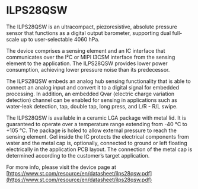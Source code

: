 # ILPS28QSW

The ILPS28QSW is an ultracompact, piezoresistive, absolute pressure sensor that functions as a digital output barometer, supporting dual full-scale up to user-selectable 4060 hPa.

The device comprises a sensing element and an IC interface that communicates over the I²C or MIPI I3CSM interface from the sensing element to the application.  The ILPS28QSW provides lower power consumption, achieving lower pressure noise than its predecessor.

The ILPS28QSW embeds an analog hub sensing functionality that is able to connect an analog input and convert it to a digital signal for embedded processing. In addition, an embedded Qvar (electric charge variation detection) channel can be enabled for sensing in applications such as water-leak detection, tap, double tap, long press, and L/R - R/L swipe.

The ILPS28QSW is available in a ceramic LGA package with metal lid. It is guaranteed to operate over a temperature range extending from -40 °C to +105 °C. The package is holed to allow external pressure to reach the sensing element. Gel inside the IC protects the electrical components from water and the metal cap is, optionally, connected to ground or left floating electrically in the application PCB layout. The connection of the metal cap is determined according to the customer’s target application.

For more info, please visit the device page at [https://www.st.com/resource/en/datasheet/ilps28qsw.pdf](https://www.st.com/resource/en/datasheet/ilps28qsw.pdf)

